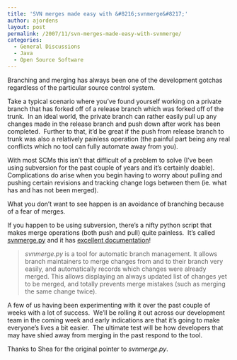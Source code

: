```yaml
---
title: 'SVN merges made easy with &#8216;svnmerge&#8217;'
author: ajordens
layout: post
permalink: /2007/11/svn-merges-made-easy-with-svnmerge/
categories:
  - General Discussions
  - Java
  - Open Source Software
---
```

Branching and merging has always been one of the development gotchas regardless of the particular source control system.

Take a typical scenario where you&#8217;ve found yourself working on a private branch that has forked off of a release branch which was forked off of the trunk.  In an ideal world, the private branch can rather easily pull up any changes made in the release branch and push down after work has been completed.  Further to that, it&#8217;d be great if the push from release branch to trunk was also a relatively painless operation (the painful part being any real conflicts which no tool can fully automate away from you).

With most SCMs this isn&#8217;t that difficult of a problem to solve (I&#8217;ve been using subversion for the past couple of years and it&#8217;s certainly doable).  Complications do arise when you begin having to worry about pulling and pushing certain revisions and tracking change logs between them (ie. what has and has not been merged).

What you don&#8217;t want to see happen is an avoidance of branching because of a fear of merges.  

If you happen to be using subversion, there&#8217;s a nifty python script that makes merge operations (both push and pull) quite painless.  It&#8217;s called [svnmerge.py][1] and it has <span style="text-decoration:underline">excellent documentation</span>!

> *svnmerge.py* is a tool for automatic branch management. It allows branch maintainers to merge changes from and to their branch very easily, and automatically records which changes were already merged. This allows displaying an always updated list of changes yet to be merged, and totally prevents merge mistakes (such as merging the same change twice).

A few of us having been experimenting with it over the past couple of weeks with a lot of success.  We&#8217;ll be rolling it out across our development team in the coming week and early indications are that it&#8217;s going to make everyone&#8217;s lives a bit easier.  The ultimate test will be how developers that may have shied away from merging in the past respond to the tool.

Thanks to Shea for the original pointer to *svnmerge.py*.

 [1]: http://www.orcaware.com/svn/wiki/Svnmerge.py